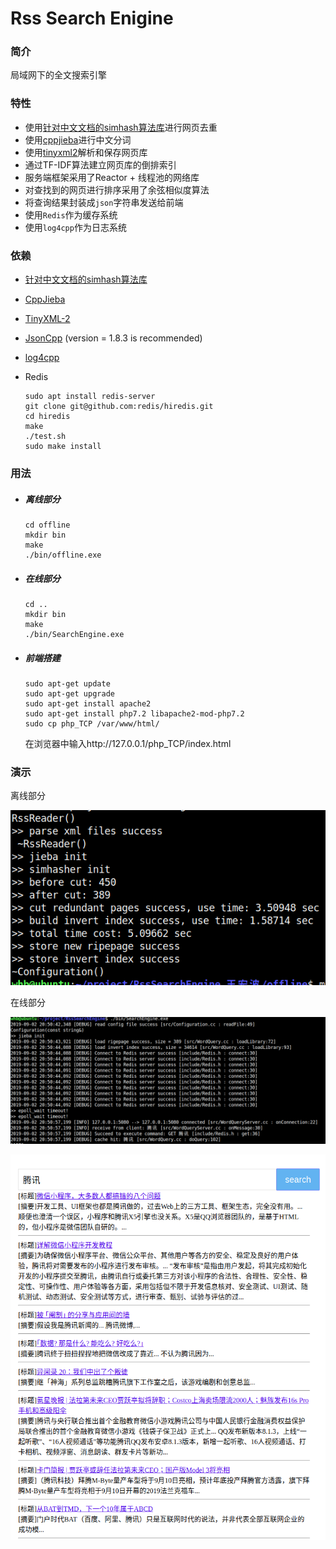 # Rss Search Enigine

### 简介

局域网下的全文搜索引擎

### 特性

- 使用[针对中文文档的simhash算法库](https://github.com/yanyiwu/simhash)进行网页去重
- 使用[cppjieba](https://github.com/yanyiwu/cppjieba)进行中文分词
- 使用[tinyxml2](https://github.com/leethomason/tinyxml2)解析和保存网页库
- 通过TF-IDF算法建立网页库的倒排索引
- 服务端框架采用了Reactor + 线程池的网络库
- 对查找到的网页进行排序采用了余弦相似度算法
- 将查询结果封装成`json`字符串发送给前端
- 使用`Redis`作为缓存系统
- 使用`log4cpp`作为日志系统

### 依赖

- [针对中文文档的simhash算法库](https://github.com/yanyiwu/simhash)

- [CppJieba](https://github.com/yanyiwu/cppjieba)

- [TinyXML-2](https://github.com/leethomason/tinyxml2)

- [JsonCpp](https://github.com/open-source-parsers/jsoncpp) (version = 1.8.3 is recommended)

- [log4cpp](http://log4cpp.sourceforge.net/)

- Redis

  ```shell
  sudo apt install redis-server
  git clone git@github.com:redis/hiredis.git
  cd hiredis
  make
  ./test.sh
  sudo make install
  ```

### 用法

- ##### 离线部分

  ```shell
  cd offline
  mkdir bin
  make
  ./bin/offline.exe
  ```

- ##### 在线部分

  ```shell
  cd ..
  mkdir bin
  make
  ./bin/SearchEngine.exe
  ```

- ##### 前端搭建

  ```shell
  sudo apt-get update
  sudo apt-get upgrade
  sudo apt-get install apache2
  sudo apt-get install php7.2 libapache2-mod-php7.2
  sudo cp php_TCP /var/www/html/
  ```

  在浏览器中输入http://127.0.0.1/php_TCP/index.html

### 演示

离线部分

![](.assets/Screenshot%20from%202019-09-02%2021-08-50.png)

在线部分

![](.assets/Screenshot%20from%202019-09-02%2021-23-23.png)

![](.assets/Screenshot%20from%202019-09-02%2021-21-17.png)


